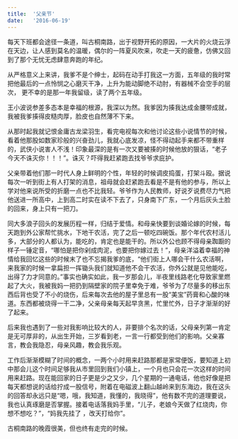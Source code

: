 ```yaml
---
title:  '父亲节'
date:   '2016-06-19'
---
```


每天下班都会途径一条道，叫古桐南路，出于视野开拓的原因，一大片的火烧云浮在天边，让人感到莫名的温暖，偶尔的一阵夏风吹来，吹走一天的疲惫，仿佛又回到了那个无忧无虑肆意奔跑的年纪。

从严格意义上来讲，我爹不是个绅士，起码在动手打我这一方面，五年级的我时常把他最后的一点怜悯之心磨灭干净，上升为能动脚绝不动肘，有器械不会空手的层次， 更不幸的是那一年我留级，读了两个五年级。

王小波说参差多态本是幸福的根源，我深以为然。我爹因为揍我达成金腰带成就，我被我爹揍得皮糙肉厚，脸皮也自然薄不下来。

从那时起我就记恨金庸古龙梁羽生，看完电视每次和他讨论这些小说情节的时候，看着他那股如数家珍般的兴奋劲儿，我就心底发凉，怪不得动起手来都不带重样的，武侠小说害人不浅！印象最深的是有一次又要被揍的时候他放的狠话，“老子今天不诛灭你！！！”。诛灭？吓得我赶紧跑去找爷爷求庇护。

父亲带着他们那一时代人身上鲜明的个性，年轻的时候调皮捣蛋，打架斗殴。据说每次一听到街上有人打架的消息，祖母就会赶紧跑去看是不是有他的参与，所以上学对他来说所受的折磨一点也不比我轻。爷爷作为人民教师，好说歹说费尽力气把他送进一所高中，上到高二时实在读不下去了，只身南下广东，一个月后灰头土脸的回来，身上只有一把刀。

同大多浪子回头的发展历程一样，归结于爱情。和母亲快要到谈婚论嫁的时候，每天跑到外公家帮忙挑水，下地干农活，完了之后一顿吃四碗饭。那个年代农村活儿多，大部分的人都认为，能吃的，肯定也是能干的。所以外公也顾不得母亲踟蹰的样子一锤定音，“哪怕是把你剁成肉泥，也要把你嫁过去！”，母亲洋溢着幸福的神情给我回忆这些的时候末了也不忘揭我爹的底，“他们街上人哪会干什么农活啊，来我家的时候一拿扁担一挥锄头我们就知道他不会干农活，你外公就是见他能吃，出得了力才同意的。”事实也确实如此，我一岁那会儿，半夜里线路老化导致家里燃起了大火，我被我妈一把扔到隔壁家的院子里幸免于难，爷爷为了尽量多的移出东西后背也受了不小的烧伤，后来每次去他的屋子里总有一股“美宝”药膏和心酸的味道。东西都被烧得一干二净，父亲母亲每天起早贪黑，忙里忙外，日子才渐渐的好了起来。

后来我也遇到了一些对我影响比较大的人，非要排个名次的话，父母亲列第一肯定是无可厚非的，从出生开始，三岁看到老，一言一行都受到他们的影响。父亲寡言，教会我隐忍，母亲风趣，教会我乐观。

工作后渐渐模糊了时间的概念，一两个小时用来赶路那都是家常便饭，要知道上初中那会儿这个时间足够我从市里回到我们小镇上，一个月也只会花一次这样的时间用来赶路。现在能回家的日子更是少之又少，几个星期的一通电话，他也好像是把每天都想说的话给拧成一股信号，附着在电磁波上翻山越岭来到东海边，我在这头的回答却永远只是“嗯，哦，我知道，我懂的，我晓得”，他有数不完的道理要说，我也认真琢磨是否掌握。接着电话落我妈手里，“儿子，老娘今天做了红烧肉，你想不想吃？”，“妈我先挂了 ，改天打给你”。

古桐南路的晚霞很美，但也终有走完的时候。

